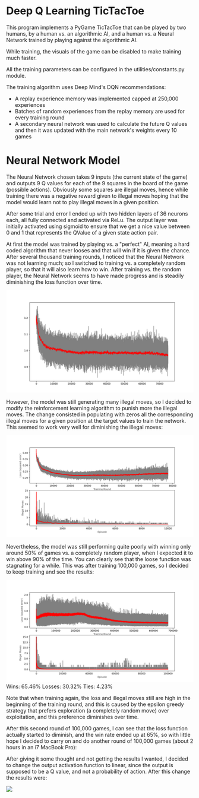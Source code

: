 # Deep Q Learning TicTacToe

This program implements a PyGame TicTacToe that can be played by two humans, by a human vs. an algorithmic AI, and a human vs. a Neural Network trained by playing against the algorithmic AI.

While training, the visuals of the game can be disabled to make training much faster.

All the training parameters can be configured in the utilities/constants.py module.

The training algorithm uses Deep Mind's DQN recommendations:
- A replay experience memory was implemented capped at 250,000 experiences
- Batches of random experiences from the replay memory are used for every training round
- A secondary neural network was used to calculate the future Q values and then it was updated with the main network's weights every 10 games


# Neural Network Model

The Neural Network chosen takes 9 inputs (the current state of the game) and outputs 9 Q values for each of the 9 squares in the board of the game (possible actions). Obviously some squares are illegal moves, hence while training there was a negative reward given to illegal moves hoping that the model would learn not to play illegal moves in a given position.

After some trial and error I ended up with two hidden layers of 36 neurons each, all fully connected and activated via ReLu. The output layer was initially activated using sigmoid to ensure that we get a nice value between 0 and 1 that represents the QValue of a given state action pair.

At first the model was trained by playing vs. a "perfect" AI, meaning a hard coded algorithm that never looses and that will win if it is given the chance. After several thousand training rounds, I noticed that the Neural Network was not learning much; so I switched to training vs. a completely random player, so that it will also learn how to win. After training vs. the random player, the Neural Network seems to have made progress and is steadily diminishing the loss function over time.

<img src='Loss_function_across_all_episodes.png'></img>

However, the model was still generating many illegal moves, so I decided to modify the reinforcement learning algorithm to punish more the illegal moves. The change consisted in populating with zeros all the corresponding illegal moves for a given position at the target values to train the network. This seemed to work very well for diminishing the illegal moves:

<img src='Loss_function_and_Illegal_moves.png'></img>

Nevertheless, the model was still performing quite poorly with winning only around 50% of games vs. a completely random player, when I expected it to win above 90% of the time. You can clearly see that the loose function was stagnating for a while. This was after training 100,000 games, so I decided to keep training and see the results:

<img src='Loss_function_and_Illegal_moves2.png'></img>
<c>Wins: 65.46% Losses: 30.32% Ties: 4.23%</c>

Note that when training again, the loss and illegal moves still are high in the beginning of the training round, and this is caused by the epsilon greedy strategy that prefers exploration (a completely random move) over exploitation, and this preference diminishes over time.

After this second round of 100,000 games, I can see that the loss function actually started to diminish, and the win rate ended up at 65%, so with little hope I decided to carry on and do another round of 100,000 games (about 2 hours in an i7 MacBook Pro):

After giving it some thought and not getting the results I wanted, I decided to change the output activation function to linear, since the output is supposed to be a Q value, and not a probability of action. After this change the results were:

<img src='After_Linear_Activation_Change.png'></img>
